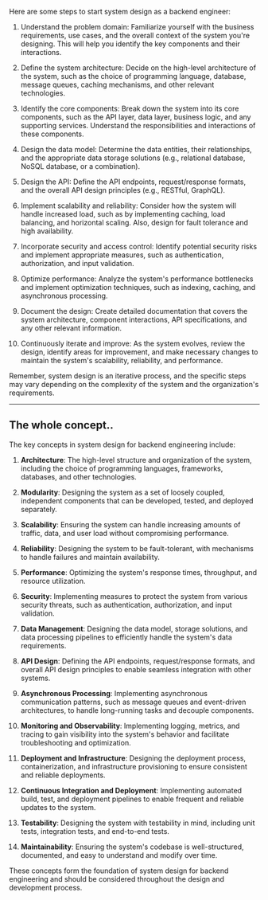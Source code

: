 Here are some steps to start system design as a backend engineer:

1. Understand the problem domain: Familiarize yourself with the business requirements, use cases, and the overall context of the system you're designing. This will help you identify the key components and their interactions.

2. Define the system architecture: Decide on the high-level architecture of the system, such as the choice of programming language, database, message queues, caching mechanisms, and other relevant technologies.

3. Identify the core components: Break down the system into its core components, such as the API layer, data layer, business logic, and any supporting services. Understand the responsibilities and interactions of these components.

4. Design the data model: Determine the data entities, their relationships, and the appropriate data storage solutions (e.g., relational database, NoSQL database, or a combination).

5. Design the API: Define the API endpoints, request/response formats, and the overall API design principles (e.g., RESTful, GraphQL).

6. Implement scalability and reliability: Consider how the system will handle increased load, such as by implementing caching, load balancing, and horizontal scaling. Also, design for fault tolerance and high availability.

7. Incorporate security and access control: Identify potential security risks and implement appropriate measures, such as authentication, authorization, and input validation.

8. Optimize performance: Analyze the system's performance bottlenecks and implement optimization techniques, such as indexing, caching, and asynchronous processing.

9. Document the design: Create detailed documentation that covers the system architecture, component interactions, API specifications, and any other relevant information.

10. Continuously iterate and improve: As the system evolves, review the design, identify areas for improvement, and make necessary changes to maintain the system's scalability, reliability, and performance.

Remember, system design is an iterative process, and the specific steps may vary depending on the complexity of the system and the organization's requirements.



---

## The whole concept.. 

The key concepts in system design for backend engineering include:

1. **Architecture**: The high-level structure and organization of the system, including the choice of programming languages, frameworks, databases, and other technologies.

2. **Modularity**: Designing the system as a set of loosely coupled, independent components that can be developed, tested, and deployed separately.

3. **Scalability**: Ensuring the system can handle increasing amounts of traffic, data, and user load without compromising performance.

4. **Reliability**: Designing the system to be fault-tolerant, with mechanisms to handle failures and maintain availability.

5. **Performance**: Optimizing the system's response times, throughput, and resource utilization.

6. **Security**: Implementing measures to protect the system from various security threats, such as authentication, authorization, and input validation.

7. **Data Management**: Designing the data model, storage solutions, and data processing pipelines to efficiently handle the system's data requirements.

8. **API Design**: Defining the API endpoints, request/response formats, and overall API design principles to enable seamless integration with other systems.

9. **Asynchronous Processing**: Implementing asynchronous communication patterns, such as message queues and event-driven architectures, to handle long-running tasks and decouple components.

10. **Monitoring and Observability**: Implementing logging, metrics, and tracing to gain visibility into the system's behavior and facilitate troubleshooting and optimization.

11. **Deployment and Infrastructure**: Designing the deployment process, containerization, and infrastructure provisioning to ensure consistent and reliable deployments.

12. **Continuous Integration and Deployment**: Implementing automated build, test, and deployment pipelines to enable frequent and reliable updates to the system.

13. **Testability**: Designing the system with testability in mind, including unit tests, integration tests, and end-to-end tests.

14. **Maintainability**: Ensuring the system's codebase is well-structured, documented, and easy to understand and modify over time.

These concepts form the foundation of system design for backend engineering and should be considered throughout the design and development process.